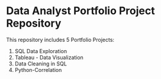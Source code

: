 # Data Analyst Portfolio Project Repository

This repository includes 5 Portfolio Projects:

1. SQL Data Exploration
2. Tableau - Data Visualization
3. Data Cleaning in SQL
4. Python-Correlation




